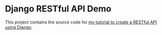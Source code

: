 # Django RESTful API Demo

This project contains the source code for [my tutorial to create a RESTful API using Django](https://michaelprather.medium.com/how-to-build-an-app-with-django-and-vue-45df3c64fd34).

